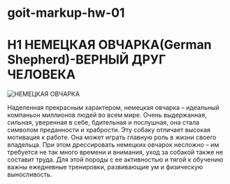 # goit-markup-hw-01

# H1 НЕМЕЦКАЯ ОВЧАРКА(German Shepherd)-ВЕРНЫЙ ДРУГ ЧЕЛОВЕКА


![НЕМЕЦКАЯ ОВЧАРКА](https://www.royal-canin.ru/upload/iblock/728/ekst.jpg "German Shepherd")


Наделенная прекрасным характером, немецкая овчарка – идеальный компаньон миллионов людей во всем мире. Очень выдержанная, сильная, уверенная в себе, бдительная и послушная, она стала символом преданности и храбрости. Эту собаку отличает высокая мотивация к работе. Она может играть главную роль в жизни своего владельца. При этом дрессировать немецких овчарок несложно – им требуется не так много времени и внимания, уход за собакой также не составит труда. Для этой породы с ее активностью и тягой к обучению важны ежедневные тренировки, развивающие ум и физическую выносливость.